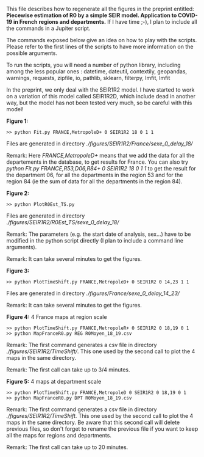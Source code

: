
This file describes how to regenerate all the figures in the preprint entitled: **Piecewise estimation of R0 by a simple SEIR model. Application to COVID-19 in French regions and departments.** If I have time ;-), I plan to include all the commands in a Jupiter script. 

The commands exposed below give an idea on how to play with the scripts. Please refer to the first lines of the scripts to have more information on the possible arguments. 

To run the scripts, you will need a number of python library, including among the less popular ones : datetime, dateutil, contextily, geopandas, warnings, requests, zipfile, io, pathlib, sklearn, filterpy, lmfit, lmfit

In the preprint, we only deal with the SEIR1R2 model. I have started to work on a variation of this model called SEIR1R2D, which include dead in another way, but the model has not been tested very much, so be careful with this model!


**Figure 1:**
    
    >> python Fit.py FRANCE,MetropoleD+ 0 SEIR1R2 18 0 1 1

Files are generated in directory *./figures/SEIR1R2/France/sexe_0_delay_18/*

Remark: Here *FRANCE,MetropoleD+* means that we add the data for all the departements in the database, to get results for France. You can also try *python Fit.py FRANCE,R53,D06,R84+ 0 SEIR1R2 18 0 1 1* to get the result for the department 06, for all the departments in the region 53 and for the region 84 (ie the sum of data for all the departments in the region 84).

**Figure 2:**

    >> python PlotR0Est_TS.py

Files are generated in directory *./figures/SEIR1R2/R0Est_TS/sexe_0_delay_18/*

Remark: The parameters (e.g. the start date of analysis, sex...) have to be modified in the python script directly (I plan to include a command line arguments).

Remark: It can take several minutes to get the figures.

**Figure 3:**

    >> python PlotTimeShift.py FRANCE,MetropoleD+ 0 SEIR1R2 0 14,23 1 1

Files are generated in directory *./figures/France/sexe_0_delay_14_23/*

Remark: It can take several minutes to get the figures.


**Figure 4:** 4 France maps at region scale
    
    >> python PlotTimeShift.py FRANCE,MetropoleR+ 0 SEIR1R2 0 18,19 0 1
    >> python MapFranceR0.py REG R0Moyen_18_19.csv

Remark: The first command generates a csv file in directory *./figures/SEIR1R2/TimeShift/*. This one used by the second call to plot the 4 maps in the same directory.

Remark: The first call can take up to 3/4 minutes.


**Figure 5:** 4 maps at department scale
    
    >> python PlotTimeShift.py FRANCE,MetropoleD 0 SEIR1R2 0 18,19 0 1
    >> python MapFranceR0.py DPT R0Moyen_18_19.csv

Remark: The first command generates a csv file in directory *./figures/SEIR1R2/TimeShift*. This one used by the second call to plot the 4 maps in the same directory. Be aware that this second call will delete previous files, so don't forget to rename the previous file if you want to keep all the maps for regions and departments.

Remark: The first call can take up to 20 minutes.
